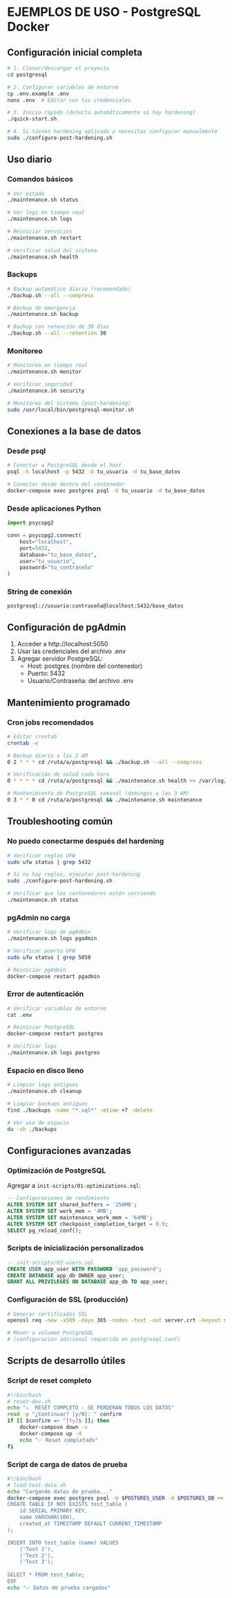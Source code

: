 # EJEMPLOS DE USO - PostgreSQL Docker

## Configuración inicial completa

```bash
# 1. Clonar/descargar el proyecto
cd postgresql

# 2. Configurar variables de entorno
cp .env.example .env
nano .env  # Editar con tus credenciales

# 3. Inicio rápido (detecta automáticamente si hay hardening)
./quick-start.sh

# 4. Si tienes hardening aplicado y necesitas configurar manualmente
sudo ./configure-post-hardening.sh
```

## Uso diario

### Comandos básicos
```bash
# Ver estado
./maintenance.sh status

# Ver logs en tiempo real
./maintenance.sh logs

# Reiniciar servicios
./maintenance.sh restart

# Verificar salud del sistema
./maintenance.sh health
```

### Backups
```bash
# Backup automático diario (recomendado)
./backup.sh --all --compress

# Backup de emergencia
./maintenance.sh backup

# Backup con retención de 30 días
./backup.sh --all --retention 30
```

### Monitoreo
```bash
# Monitoreo en tiempo real
./maintenance.sh monitor

# Verificar seguridad
./maintenance.sh security

# Monitoreo del sistema (post-hardening)
sudo /usr/local/bin/postgresql-monitor.sh
```

## Conexiones a la base de datos

### Desde psql
```bash
# Conectar a PostgreSQL desde el host
psql -h localhost -p 5432 -U tu_usuario -d tu_base_datos

# Conectar desde dentro del contenedor
docker-compose exec postgres psql -U tu_usuario -d tu_base_datos
```

### Desde aplicaciones Python
```python
import psycopg2

conn = psycopg2.connect(
    host="localhost",
    port=5432,
    database="tu_base_datos",
    user="tu_usuario",
    password="tu_contraseña"
)
```

### String de conexión
```
postgresql://usuario:contraseña@localhost:5432/base_datos
```

## Configuración de pgAdmin

1. Acceder a http://localhost:5050
2. Usar las credenciales del archivo .env
3. Agregar servidor PostgreSQL:
   - Host: postgres (nombre del contenedor)
   - Puerto: 5432
   - Usuario/Contraseña: del archivo .env

## Mantenimiento programado

### Cron jobs recomendados
```bash
# Editar crontab
crontab -e

# Backup diario a las 2 AM
0 2 * * * cd /ruta/a/postgresql && ./backup.sh --all --compress

# Verificación de salud cada hora
0 * * * * cd /ruta/a/postgresql && ./maintenance.sh health >> /var/log/postgresql-health.log

# Mantenimiento de PostgreSQL semanal (domingos a las 3 AM)
0 3 * * 0 cd /ruta/a/postgresql && ./maintenance.sh maintenance
```

## Troubleshooting común

### No puedo conectarme después del hardening
```bash
# Verificar reglas UFW
sudo ufw status | grep 5432

# Si no hay reglas, ejecutar post-hardening
sudo ./configure-post-hardening.sh

# Verificar que los contenedores estén corriendo
./maintenance.sh status
```

### pgAdmin no carga
```bash
# Verificar logs de pgAdmin
./maintenance.sh logs pgadmin

# Verificar puerto UFW
sudo ufw status | grep 5050

# Reiniciar pgAdmin
docker-compose restart pgadmin
```

### Error de autenticación
```bash
# Verificar variables de entorno
cat .env

# Reiniciar PostgreSQL
docker-compose restart postgres

# Verificar logs
./maintenance.sh logs postgres
```

### Espacio en disco lleno
```bash
# Limpiar logs antiguos
./maintenance.sh cleanup

# Limpiar backups antiguos
find ./backups -name "*.sql*" -mtime +7 -delete

# Ver uso de espacio
du -sh ./backups
```

## Configuraciones avanzadas

### Optimización de PostgreSQL
Agregar a `init-scripts/01-optimizations.sql`:
```sql
-- Configuraciones de rendimiento
ALTER SYSTEM SET shared_buffers = '256MB';
ALTER SYSTEM SET work_mem = '4MB';
ALTER SYSTEM SET maintenance_work_mem = '64MB';
ALTER SYSTEM SET checkpoint_completion_target = 0.9;
SELECT pg_reload_conf();
```

### Scripts de inicialización personalizados
```sql
-- init-scripts/02-users.sql
CREATE USER app_user WITH PASSWORD 'app_password';
CREATE DATABASE app_db OWNER app_user;
GRANT ALL PRIVILEGES ON DATABASE app_db TO app_user;
```

### Configuración de SSL (producción)
```bash
# Generar certificados SSL
openssl req -new -x509 -days 365 -nodes -text -out server.crt -keyout server.key -subj "/CN=localhost"

# Mover a volumen PostgreSQL
# (configuración adicional requerida en postgresql.conf)
```

## Scripts de desarrollo útiles

### Script de reset completo
```bash
#!/bin/bash
# reset-dev.sh
echo "⚠️  RESET COMPLETO - SE PERDERÁN TODOS LOS DATOS"
read -p "¿Continuar? [y/N]: " confirm
if [[ $confirm =~ ^[Yy]$ ]]; then
    docker-compose down -v
    docker-compose up -d
    echo "✅ Reset completado"
fi
```

### Script de carga de datos de prueba
```bash
#!/bin/bash
# load-test-data.sh
echo "Cargando datos de prueba..."
docker-compose exec postgres psql -U $POSTGRES_USER -d $POSTGRES_DB << 'EOF'
CREATE TABLE IF NOT EXISTS test_table (
    id SERIAL PRIMARY KEY,
    name VARCHAR(100),
    created_at TIMESTAMP DEFAULT CURRENT_TIMESTAMP
);

INSERT INTO test_table (name) VALUES 
    ('Test 1'),
    ('Test 2'),
    ('Test 3');
    
SELECT * FROM test_table;
EOF
echo "✅ Datos de prueba cargados"
```
